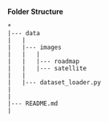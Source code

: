 **Folder Structure**
```
*
|--- data
|	|
|	|--- images
|	|	|
|	|	|--- roadmap
|	|	|--- satellite
|	|
|	|--- dataset_loader.py
|
|
|--- README.md
|
```